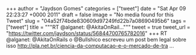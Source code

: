
+++
author = "Jaydson Gomes"
categories = ["tweet"]
date = "Sat Apr 09 22:23:27 +0000 2011"
draft = false
image = "No media found for this Tweet"
slug = "04a52f74bde830609d97249fd22b7a08690495b6"
tags = ["tweet"]
title = """RT @alganet: @AkitaOnRail..."""
tweet = true
tweet_url = "https://twitter.com/jaydson/status/56844700765782016"
+++
RT @alganet: @AkitaOnRails o @Bullshico escreveu um post bem legal sobre isso http://pla.net.br/ciencia-da-computacao-e-o-mercado-de-tra ...
